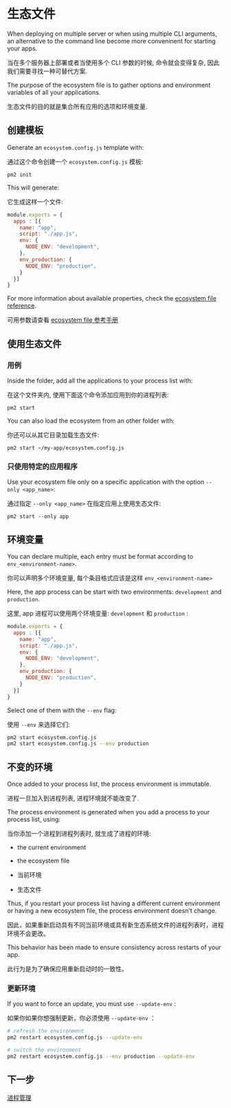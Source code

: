 # 生态文件

When deploying on multiple server or when using multiple CLI arguments, an alternative to the command line become more conveninent for starting your apps.

当在多个服务器上部署或者当使用多个 CLI 参数的时候, 命令就会变得复杂, 因此我们需要寻找一种可替代方案.

The purpose of the ecosystem file is to gather options and environment variables of all your applications.

生态文件的目的就是集合所有应用的选项和环境变量.

## 创建模板

Generate an `ecosystem.config.js` template with:

通过这个命令创建一个 `ecosystem.config.js` 模板:

`pm2 init`

This will generate:

它生成这样一个文件:

```js
module.exports = {
  apps : [{
    name: "app",
    script: "./app.js",
    env: {
      NODE_ENV: "development",
    },
    env_production: {
      NODE_ENV: "production",
    }
  }]
}
```

For more information about available properties, check the [ecosystem file reference](https://pm2.io/doc/en/runtime/reference/ecosystem-file/).

可用参数请查看 [ecosystem file 参考手册](https://pm2.io/doc/en/runtime/reference/ecosystem-file/)

## 使用生态文件

### 用例

Inside the folder, add all the applications to your process list with:

在这个文件夹内, 使用下面这个命令添加应用到你的进程列表:

`pm2 start`

You can also load the ecosystem from an other folder with:

你还可以从其它目录加载生态文件:

`pm2 start ~/my-app/ecosystem.config.js`

### 只使用特定的应用程序

Use your ecosystem file only on a specific application with the option `--only <app_name>`:

通过指定 `--only <app_name>` 在指定应用上使用生态文件:

`pm2 start --only app`

## 环境变量

You can declare multiple, each entry must be format according to `env_<environment-name>`.

你可以声明多个环境变量, 每个条目格式应该是这样 `env_<environment-name>`

Here, the app process can be start with two environments: `development` and `production`.

这里, app 进程可以使用两个环境变量: `development` 和 `production` :

```js
module.exports = {
  apps : [{
    name: "app",
    script: "./app.js",
    env: {
      NODE_ENV: "development",
    },
    env_production: {
      NODE_ENV: "production",
    }
  }]
}
```

Select one of them with the `--env` flag:

使用 `--env` 来选择它们:

```sh
pm2 start ecosystem.config.js
pm2 start ecosystem.config.js --env production
```

## 不变的环境

Once added to your process list, the process environment is immutable.

进程一旦加入到进程列表, 进程环境就不能改变了.

The process environment is generated when you add a process to your process list, using:

当你添加一个进程到进程列表时, 就生成了进程的环境:

- the current environment
- the ecosystem file

- 当前环境
- 生态文件

Thus, if you restart your process list having a different current environment or having a new ecosystem file, the process environment doesn’t change.

因此，如果重新启动具有不同当前环境或具有新生态系统文件的进程列表时，进程环境不会更改。

This behavior has been made to ensure consistency across restarts of your app.

此行为是为了确保应用重新启动时的一致性。

### 更新环境

If you want to force an update, you must use `--update-env` :

如果你如果你想强制更新，你必须使用 `--update-env` ：

```sh
# refresh the environment
pm2 restart ecosystem.config.js --update-env

# switch the environment
pm2 restart ecosystem.config.js --env production --update-env
```

## 下一步

[进程管理](https://pm2.io/doc/en/runtime/guide/process-management/)